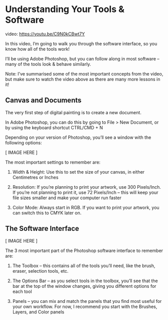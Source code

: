 # Understanding Your Tools & Software

video: https://youtu.be/C9N0kCBwt7Y

In this video, I’m going to walk you through the software interface, so you know how all of the tools work!

I’ll be using Adobe Photoshop, but you can follow along in most software – many of the tools look & behave similarly.

Note: I’ve summarised some of the most important concepts from the video, but make sure to watch the video above as there are many more lessons in it!

## Canvas and Documents
The very first step of digital painting is to create a new document.
 
In Adobe Photoshop, you can do this by going to File > New Document, or by using the keyboard shortcut CTRL/CMD + N
 
Depending on your version of Photoshop, you’ll see a window with the following options:

[ IMAGE HERE ]

The most important settings to remember are:
 
1. Width & Height: Use this to set the size of your canvas, in either Centimetres or Inches

2. Resolution: If you’re planning to print your artwork, use 300 Pixels/Inch. If you’re not planning to print it, use 72 Pixels/Inch – this will keep your file sizes smaller and make your computer run faster

3. Color Mode: Always start in RGB. If you want to print your artwork, you can switch this to CMYK later on.

## The Software Interface

[ IMAGE HERE ]

The 3 most important part of the Photoshop software interface to remember are:

1. The Toolbox – this contains all of the tools you’ll need, like the brush, eraser, selection tools, etc.

2. The Options Bar – as you select tools in the toolbox, you’ll see that the bar at the top of the window changes, giving you different options for each tool

3. Panels – you can mix and match the panels that you find most useful for your own workflow. For now, I recommend you start with the Brushes, Layers, and Color panels

